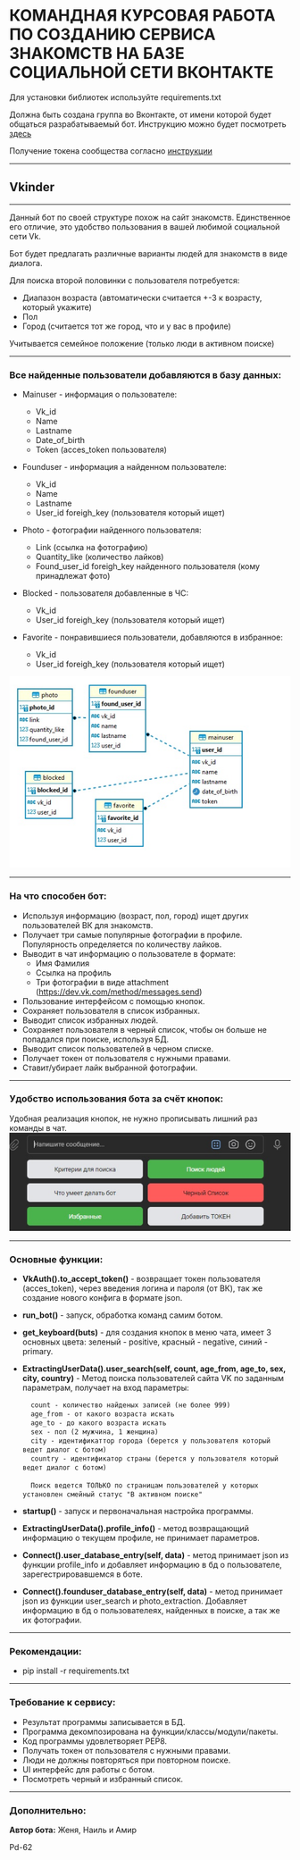 # КОМАНДНАЯ КУРСОВАЯ РАБОТА ПО СОЗДАНИЮ СЕРВИСА ЗНАКОМСТВ НА БАЗЕ СОЦИАЛЬНОЙ СЕТИ ВКОНТАКТЕ
Для установки библиотек используйте requirements.txt

Должна быть создана группа во Вконтакте, от имени которой будет общаться разрабатываемый бот. Инструкцию можно будет посмотреть [здесь](https://github.com/netology-code/adpy-team-diplom/blob/main/group_settings.md)

Получение токена сообщества согласно [инструкции](https://docs.google.com/document/d/1_xt16CMeaEir-tWLbUFyleZl6woEdJt-7eyva1coT3w/edit)
***
## **Vkinder**
***
Данный бот по своей структуре похож на сайт знакомств. Единственное его отличие, это удобство пользования в вашей любимой социальной сети Vk.

Бот будет предлагать различные варианты людей для знакомств в виде диалога.

Для поиска второй половинки с пользователя потребуется:
* Диапазон возраста (автоматически считается +-3 к возрасту, который укажите)
* Пол
* Город (считается тот же город, что и у вас в профиле)

Учитывается семейное положение (только люди в активном поиске)
***

### **Все найденные пользователи добавляются в базу данных**:
* Mainuser - информация о пользователе:
    * Vk_id
    * Name
    * Lastname
    * Date_of_birth
    * Token (acces_token пользователя)
  

* Founduser - информация а найденном пользователе:
  * Vk_id
  * Name
  * Lastname
  * User_id foreigh_key (пользователя который ищет)


* Photo - фотографии найденного пользователя:
  * Link (ссылка на фотографию)
  * Quantity_like (количество лайков)
  * Found_user_id foreigh_key найденного пользователя (кому принадлежат фото)


* Blocked - пользователя добавленные в ЧС:
  * Vk_id
  * User_id foreigh_key (пользователя который ищет)
  

* Favorite - понравившиеся пользователи, добавляются в избранное:
  * Vk_id
  * User_id foreigh_key (пользователя который ищет)

![БД Vkinder](Схема%20БД%20Vkinder.jpg)
***

### **На что способен бот:**

* Используя информацию (возраст, пол, город) ищет других пользователей ВК для знакомств.
* Получает три самые популярные фотографии в профиле. Популярность определяется по количеству лайков.
* Выводит в чат информацию о пользователе в формате:
  * Имя Фамилия
  * Ссылка на профиль
  * Три фотографии в виде attachment (https://dev.vk.com/method/messages.send)
* Пользование интерфейсом с помощью кнопок.
* Сохраняет пользователя в список избранных.
* Выводит список избранных людей.
* Сохраняет пользователя в черный список, чтобы он больше не попадался при поиске, используя БД.
* Выводит список пользователей в черном списке.
* Получает токен от пользователя с нужными правами.
* Ставит/убирает лайк выбранной фотографии.
***

### **Удобство использования бота за счёт кнопок:**
Удобная реализация кнопок, не нужно прописывать лишний раз команды в чат.
![Кнопки](Кнопки.jpg)
***

### **Основные функции:**
* **VkAuth().to_accept_token()** - возвращает токен пользователя (acces_token),
        через введения логина и пароля (от ВК),
        так же создание нового конфига в формате json.
* **run_bot()** - запуск, обработка команд самим ботом.
* **get_keyboard(buts)** - для создания кнопок в меню чата, имеет 3 основных цвета:
    зеленый - positive, красный - negative, синий - primary.
* **ExtractingUserData().user_search(self, count, age_from, age_to, sex, city, country)** - 
Метод поиска пользователей сайта VK по заданным параметрам, получает на вход параметры:

        count - количество найденых записей (не более 999)
        age_from - от какого возраста искать
        age_to - до какого возраста искать
        sex - пол (2 мужчина, 1 женщина)
        city - идентификаттор города (берется у пользователя который ведет диалог с ботом)
        country - идентификатор страны (берется у пользователя который ведет диалог с ботом)

        Поиск ведется ТОЛЬКО по страницам пользователей у которых установлен смейный статус "В активном поиске"

* **startup()** - запуск и первоначальная настройка программы.
* **ExtractingUserData().profile_info()** - метод возвращающий информацию о текущем профиле, не принимает параметров.
* **Connect().user_database_entry(self, data)** - метод принимает json из функции profile_info и добавляет информацию в бд о пользователе, 
зарегестрировавшемся в боте.
* **Connect().founduser_database_entry(self, data)** - метод принимает json из функции user_search и photo_extraction. Добавляет информацию в бд о пользователеях,
найденных в поиске, а так же их фотографии.
***
### **Рекомендации:**
* pip install -r requirements.txt
***
### **Требование к сервису:**
* Результат программы записывается в БД.
* Программа декомпозирована на функции/классы/модули/пакеты.
* Код программы удовлетворяет PEP8.
* Получать токен от пользователя с нужными правами.
* Люди не должны повторяться при повторном поиске.
* UI интерфейс для работы с ботом.
* Посмотреть черный и избранный список.
***
### **Дополнительно:**
**Автор бота:** Женя, Наиль и Амир 

Pd-62








